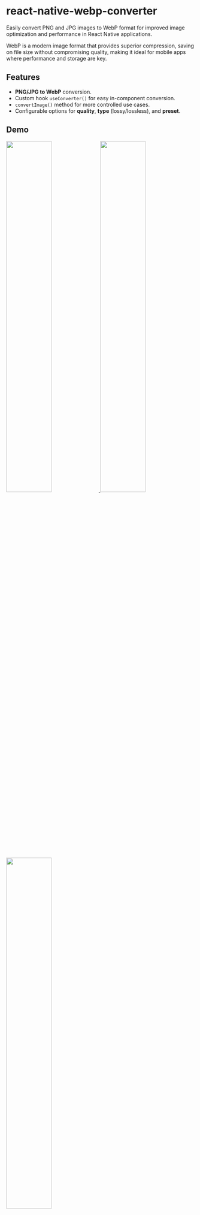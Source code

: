 # react-native-webp-converter

Easily convert PNG and JPG images to WebP format for improved image optimization and performance in React Native applications.

WebP is a modern image format that provides superior compression, saving on file size without compromising quality, making it ideal for mobile apps where performance and storage are key.

## Features

- **PNG/JPG to WebP** conversion.
- Custom hook `useConverter()` for easy in-component conversion.
- `convertImage()` method for more controlled use cases.
- Configurable options for **quality**, **type** (lossy/lossless), and **preset**.

## Demo

<a href="./docs/assets/quality-5.png?raw=true">
  <img src="./docs/assets/quality-5.png" width="49%">
</a>
<a href="./docs/assets/quality-40.png?raw=true">
 <img src="./docs/assets/quality-40.png" width="49%">
</a>
<a href="./docs/assets/quality-80.png?raw=true">
 <img src="./docs/assets/quality-80.png" width="49%">
</a>

## Installation

```sh
npm install react-native-webp-converter
```

or

```sh
yarn add react-native-webp-converter
```

## Usage

### Using `convertImage` Directly

For customized use cases, such as downloading an image first or managing paths manually, use `convertImage`.

```ts
import * as WebP from 'react-native-webp-converter'
import * as fs from 'react-native-fs';
import { useCallback, useEffect, useState } from 'react';
import { ActivityIndicator, Image, StyleSheet } from 'react-native';

export default function App() {
  const [convertedImage, setConvertedImage] = useState('');

  const convertImage = useCallback(async () => {
    const inputPath = `path-to-my-local-image.png`;
    const outputPath = `${fs.CachesDirectoryPath}/my-image-converted.webp`;

    await WebP.convertImage(inputPath, outputPath, {
      quality: 80,
      type: WebP.Type.LOSSY,
      preset: WebP.Preset.PICTURE,
    });

    setConvertedImage(outputPath);
  }, []);

  useEffect(() => {
    convertImage();
  }, []);

  if (!convertedImage) return <ActivityIndicator />;

  return (
    <Image
      source={{ uri: `file://${convertedImage}` }}
      style={StyleSheet.absoluteFill}
      resizeMode="cover"
    />
  );
}
```

### Using the `useConverter` Hook

The `useConverter` hook converts images in your React Native component and handles loading/error states.

#### 1. Automatic Conversion on Mount

```tsx
import * as WebP from 'react-native-webp-converter';
import { StyleSheet, Image, ActivityIndicator, Text } from 'react-native';

export default function App() {
  const image = WebP.useConverter('my-local-image.png');

  if (image.isLoading) return <ActivityIndicator />;

  if (image.error) return <Text>{image.error?.message}</Text>;

  return (
    <Image
      style={StyleSheet.absoluteFill}
      source={{ uri: `file://${image.uri}` }}
    />
  );
}
```

#### 2. Manual Conversion with `convert()`

```tsx
import * as WebP from 'react-native-webp-converter';
import { StyleSheet, Image, ActivityIndicator, Text } from 'react-native';
import { useEffect } from 'react';

export default function App() {
  const image = WebP.useConverter();

  useEffect(() => {
    image.convert('my-local-image.png');
  }, []);

  if (image.isLoading) return <ActivityIndicator />;
  if (image.error) return <Text>{image.error?.message}</Text>;

  return (
    <Image
      style={StyleSheet.absoluteFill}
      source={{ uri: `file://${image.uri}` }}
    />
  );
}
```

## Configuration Options

| Property  | Type          | Default               | Description                                                                         |
| --------- | ------------- | --------------------- | ----------------------------------------------------------------------------------- |
| `quality` | `number`      | `80`                  | Compression quality for the WebP image (0-100).                                     |
| `type`    | `WebP.Type`   | `WebP.Type.LOSSY`     | Compression type: `LOSSY` or `LOSSLESS`.                                            |
| `preset`  | `WebP.Preset` | `WebP.Preset.DEFAULT` | iOS only. Sets encoding preset based on image type: `PICTURE`, `ICON`, `TEXT`, etc. |

## API

```tsx
import * as WebP from 'react-native-webp-converter';
```

### Methods

#### `convertImage(inputPath: string, outputPath: string, config: WebPConfig): Promise<string>`

Converts an image to WebP format.

- **`inputPath`**: Path to the input image file.
- **`outputPath`**: Desired path for the output WebP file.
- **`config`**: Configuration options.
- **Returns**: `Promise<string>` resolving to the output path of the converted image.

### Hooks

#### `useConverter(inputPathOnMount?: string, configOnMount?: WebPConfig)`

This hook converts images within a React Native component and returns:

- **`uri`**: `string | null` - The path of the converted image.
- **`error`**: `any` - Any error encountered during conversion.
- **`isLoading`**: `boolean` - Indicates if conversion is in progress.
- **`convert`**: `(inputPath: string, config: WebPConfig)=>Promise<void>` - Manually trigger conversion.

### Example Config Object

```ts
const config: WebP.WebPConfig = {
  quality: 80,
  type: WebP.Type.LOSSY,
  preset: WebP.Preset.PICTURE,
};
```

## Interfaces

### `WebPConfig`

Defines the configuration for image conversion.

```ts
type WebPConfig = {
  quality: number; // Compression quality (0-100)
  type: Type; // Compression type: LOSSY or LOSSLESS
  preset?: Preset; // iOS only: image type preset, e.g., PICTURE, ICON
};
```

- **`quality`** (`number`): Defines the compression quality.

  - **Lossy**: Represents visual quality; higher values produce better quality.
  - **Lossless**: Indicates compression efficiency; higher values result in smaller files.

- **`type`** (`Type`): Sets compression type:

  - **`Type.LOSSY`** - Lossy compression.
  - **`Type.LOSSLESS`** - Lossless compression.

- **`preset`** (`Preset`, optional, iOS only): Adjusts compression settings based on image type:
  - **`Preset.DEFAULT`**: Standard preset.
  - **`Preset.PICTURE`**: Ideal for portraits or indoor shots.
  - **`Preset.PHOTO`**: Best for natural outdoor photography.
  - **`Preset.DRAWING`**: Suited for line art or drawings.
  - **`Preset.ICON`**: For small, colorful icons.
  - **`Preset.TEXT`**: For images containing text.

### Enums

#### `Type`

Compression types for image conversion.

```ts
enum Type {
  LOSSY = 1,
  LOSSLESS = 2,
}
```

#### `Preset`

Specifies the compression preset based on image type.

```ts
enum Preset {
  DEFAULT = 0, // Default preset
  PICTURE = 1, // Portrait or indoor shots
  PHOTO = 2, // Outdoor, natural photos
  DRAWING = 3, // Drawings or high-contrast images
  ICON = 4, // Small, colorful images (icons)
  TEXT = 5, // Text-like images
}
```

## Contributing

To contribute, see the [contributing guide](CONTRIBUTING.md) for setup and pull request guidelines.

## License

Licensed under the MIT License.

---
